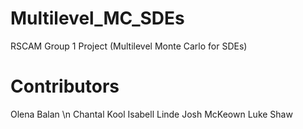 # Multilevel_MC_SDEs
RSCAM Group 1 Project (Multilevel Monte Carlo for SDEs)

# Contributors 
 Olena Balan \n
 Chantal Kool
 Isabell Linde
 Josh McKeown
 Luke Shaw
